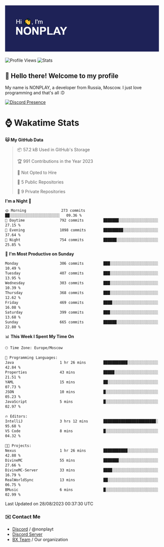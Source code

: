 ![Discord Presence](./header.png)
<br></br>
![Profile Views](https://komarev.com/ghpvc/?username=NONPLAYT&color=blue&style=for-the-badge)
![Stats](https://img.shields.io/badge/0%25-OPTIMIZED-orange?style=for-the-badge)


## :wave: Hello there! Welcome to my profile

My name is NONPLAY, a developer from Russia, Moscow. I just love programming and that's all :D

[![Discord Presence](https://lanyard.cnrad.dev/api/597087584090587177?showDisplayName=true)](https://discord.com/users/597087584090587177) 

# ⌚ Wakatime Stats

<!--START_SECTION:waka-->
**🐱 My GitHub Data** 

> 📦 57.2 kB Used in GitHub's Storage 
 > 
> 🏆 991 Contributions in the Year 2023
 > 
> 🚫 Not Opted to Hire
 > 
> 📜 5 Public Repositories 
 > 
> 🔑 9 Private Repositories 
 > 
**I'm a Night 🦉** 

```text
🌞 Morning                273 commits         ██░░░░░░░░░░░░░░░░░░░░░░░   09.36 % 
🌆 Daytime                792 commits         ███████░░░░░░░░░░░░░░░░░░   27.15 % 
🌃 Evening                1098 commits        █████████░░░░░░░░░░░░░░░░   37.64 % 
🌙 Night                  754 commits         ██████░░░░░░░░░░░░░░░░░░░   25.85 % 
```
📅 **I'm Most Productive on Sunday** 

```text
Monday                   306 commits         ███░░░░░░░░░░░░░░░░░░░░░░   10.49 % 
Tuesday                  407 commits         ███░░░░░░░░░░░░░░░░░░░░░░   13.95 % 
Wednesday                303 commits         ███░░░░░░░░░░░░░░░░░░░░░░   10.39 % 
Thursday                 368 commits         ███░░░░░░░░░░░░░░░░░░░░░░   12.62 % 
Friday                   469 commits         ████░░░░░░░░░░░░░░░░░░░░░   16.08 % 
Saturday                 399 commits         ███░░░░░░░░░░░░░░░░░░░░░░   13.68 % 
Sunday                   665 commits         ██████░░░░░░░░░░░░░░░░░░░   22.80 % 
```


📊 **This Week I Spent My Time On** 

```text
🕑︎ Time Zone: Europe/Moscow

💬 Programming Languages: 
Java                     1 hr 26 mins        ███████████░░░░░░░░░░░░░░   42.84 % 
Properties               43 mins             █████░░░░░░░░░░░░░░░░░░░░   21.51 % 
YAML                     15 mins             ██░░░░░░░░░░░░░░░░░░░░░░░   07.73 % 
JSON                     10 mins             █░░░░░░░░░░░░░░░░░░░░░░░░   05.23 % 
JavaScript               5 mins              █░░░░░░░░░░░░░░░░░░░░░░░░   02.97 % 

🔥 Editors: 
IntelliJ                 3 hrs 12 mins       ████████████████████████░   95.68 % 
VS Code                  8 mins              █░░░░░░░░░░░░░░░░░░░░░░░░   04.32 % 

🐱‍💻 Projects: 
Nexus                    1 hr 26 mins        ███████████░░░░░░░░░░░░░░   42.88 % 
DivineMC                 55 mins             ███████░░░░░░░░░░░░░░░░░░   27.66 % 
DivineMC-Server          33 mins             ████░░░░░░░░░░░░░░░░░░░░░   16.79 % 
RealWorldSync            13 mins             ██░░░░░░░░░░░░░░░░░░░░░░░   06.75 % 
BMusic                   6 mins              █░░░░░░░░░░░░░░░░░░░░░░░░   02.99 % 
```


 Last Updated on 28/08/2023 00:37:30 UTC
<!--END_SECTION:waka-->

### ✉️ Contact Me

- [Discord](https://discord.com/users/597087584090587177) / @nonplayt
- [Discord Server](https://discord.gg/p7cxhw7E2M)
- [BX Team](https://github.com/BX-Team) / Our organization
